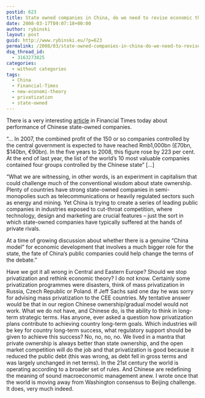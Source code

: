 ```yaml
---
postid: 623
title: State owned companies in China, do we need to revise economic theory?
date: 2008-03-17T09:07:18+00:00
author: rybinski
layout: post
guid: http://www.rybinski.eu/?p=623
permalink: /2008/03/state-owned-companies-in-china-do-we-need-to-revise-economic-theory/
dsq_thread_id:
  - 3163273825
categories:
  - without categories
tags:
  - China
  - Financial-Times
  - new-economi-theory
  - privatization
  - state-owned
---
```

There is a very interesting [article](http://www.ft.com/cms/s/0/979f69c8-f35b-11dc-b6bc-0000779fd2ac.html) in Financial Times today about performance of Chinese state-owned companies. 

“… In 2007, the combined profit of the 150 or so companies controlled by the central government is expected to have reached Rmb1,000bn (£70bn, $140bn, €90bn). In the five years to 2008, this figure rose by 223 per cent. At the end of last year, the list of the world’s 10 most valuable companies contained four groups controlled by the Chinese state” [...] 

“What we are witnessing, in other words, is an experiment in capitalism that could challenge much of the conventional wisdom about state ownership. Plenty of countries have strong state-owned companies in semi-monopolies such as telecommunications or heavily regulated sectors such as energy and mining. Yet China is trying to create a series of leading public companies in industries exposed to cut-throat competition, where technology, design and marketing are crucial features – just the sort in which state-owned companies have typically suffered at the hands of private rivals.

At a time of growing discussion about whether there is a genuine “China model” for economic development that involves a much bigger role for the state, the fate of China’s public companies could help change the terms of the debate.”

<!--more--> Have we got it all wrong in Central and Eastern Europe? Should we stop privatization and rethink economic theory? I do not know. Certainly some privatization programmes were disasters, think of mass privatization in Russia, Czech Republic or Poland. If Jeff Sachs said one day he was sorry for advising mass privatization to the CEE countries. My tentative answer would be that in our region Chinese ownership/gradual model would not work. What we do not have, and Chinese do, is the ability to think in long-term strategic terms. Has anyone, ever asked a question how privatization plans contribute to achieving country long-term goals. Which industries will be key for country long-term success, what regulatory support should be given to achieve this success? No, no, no, no. We lived in a mantra that private ownership is always better than state ownership, and the open market competition will do the job and that privatization is good because it reduced the public debt (this was wrong, as debt fell in gross terms and was largely unchanged in net terms). In the 21st century the world is operating according to a broader set of rules. And Chinese are redefining the meaning of sound macroeconomic management anew. I wrote once that the world is moving away from Washington consensus to Beijing challenge. It does, very much indeed.
